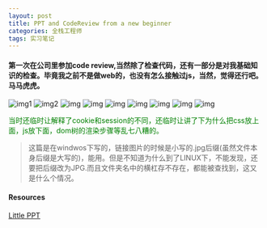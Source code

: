 ```yaml
---
layout: post
title: PPT and CodeReview from a new beginner
categories: 全栈工程师
tags: 实习笔记
---
```

#### 第一次在公司里参加code review,当然除了检查代码，还有一部分是对我基础知识的检查。毕竟我之前不是做web的，也没有怎么接触过js，当然，觉得还行吧。马马虎虎。



![img1](../image/fc-first/fc-01.JPG)
![img2](../image/fc-first/fc-02.JPG)
![img](../image/fc-first/fc-03.JPG)
![img](../image/fc-first/fc-04.JPG)
![img](../image/fc-first/fc-05.JPG)
![img](../image/fc-first/fc-06.JPG)
![img](../image/fc-first/fc-07.JPG)
![img](../image/fc-first/fc-08.JPG)
![img](../image/fc-first/fc-09.JPG)


<font color="green">当时还临时让解释了cookie和session的不同，还临时让讲了下为什么把css放上面，js放下面，dom树的渲染步骤等乱七八糟的。</font>
> 这篇是在windwos下写的，链接图片的时候是小写的.jpg后缀(虽然文件本身后缀是大写的)，能用。但是不知道为什么到了LINUX下，不能发现，还要把后缀改为JPG.而且文件夹名中的横杠存不存在，都能被查找到，这又是什么个情况。


#### Resources
[Little PPT](../image/fc-first/firstime.pptx)
